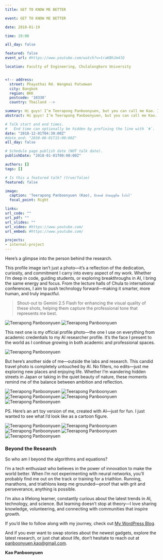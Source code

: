 ```yaml
---
title: GET TO KNOW ME BETTER

event: GET TO KNOW ME BETTER

date: 2018-01-19

time: 19:00

all_day: false

featured: false
event_url: #https://www.youtube.com/watch?v=traKBhJm4lQ

location: Faculty of Engineering, Chulalongkorn University


<!-- address:
  street: Phayathai Rd. Wangmai Patumwan
  city: Bangkok
  region: BKK
  postcode: '10330'
  country: Thailand -->

summary: Hi guys! I’m Teerapong Panboonyuen, but you can call me Kao. I’m passionate about creating impactful AI. While working on my Ph.D. in Computer Engineering at Chula, I’ve taught, tackled exciting data science projects, and assisted in machine learning classes. My goal? To elevate AI and leverage it for a better world. My journey has been a thrilling exploration of advanced technologies, from diffusion models and generative adversarial networks (GANs) to self-supervised learning and probabilistic modeling.
abstract: Hi guys! I’m Teerapong Panboonyuen, but you can call me Kao. I’m passionate about building AI that drives meaningful impact. Currently, I’m a Senior AI Research Scientist at MARSAIL (Motor AI Recognition Solution Artificial Intelligence Laboratory) and a Postdoctoral Fellow at Chulalongkorn University, where I received my Ph.D. in Computer Engineering, specializing in advanced AI methodologies. My research focuses on pushing the boundaries of AI through transformer architectures, diffusion models, and generative adversarial networks (GANs), with a strong foundation in optimization theory, latent spaces, and stochastic processes. I’m especially drawn to applications in remote sensing and geospatial analysis, where I leverage deep learning techniques like CNNs and RNNs to uncover patterns in complex data. Beyond research, I love teaching machine learning and mentoring students on concepts like gradient descent, regularization, and the inner workings of deep learning frameworks. My mission is to blend rigorous mathematical principles with innovative problem-solving to create AI that tackles real-world challenges. Whether it’s exploring the potential of attention mechanisms in LLMs or enhancing predictive models with statistical optimization, I’m constantly seeking to expand what’s possible in AI. Let’s collaborate to build technology that inspires, solves problems, and makes a lasting difference!

# Talk start and end times.
#   End time can optionally be hidden by prefixing the line with `#`.
date: "2018-12-01T04:30:00Z"
#date_end: "2030-06-01T15:00:00Z"
all_day: false

# Schedule page publish date (NOT talk date).
publishDate: "2018-01-01T00:00:00Z"

authors: []
tags: []

# Is this a featured talk? (true/false)
featured: false

image:
  caption: 'Teerapong Panboonyuen (Kao), ธีรพงศ์ ปานบุญยืน (เก้า)'
  focal_point: Right

links:
url_code: ""
url_pdf: ""
url_slides: ""
url_video: #https://www.youtube.com/
url_embed: #https://www.youtube.com/

projects:
- internal-project
---
```


Here’s a glimpse into the person behind the research.  

This profile image isn’t just a photo—it’s a reflection of the dedication, curiosity, and commitment I carry into every aspect of my work. Whether I’m deep in code, guiding students, or exploring breakthroughs in AI, I bring the same energy and focus. From the lecture halls of Chula to international conferences, I aim to push technology forward—making it smarter, more human, and truly impactful.  

> Shout-out to Gemini 2.5 Flash for enhancing the visual quality of these shots, helping them capture the professional tone that represents me best.  

![Teerapong Panboonyuen](panboonyuen_profile_pic_01.png)
![Teerapong Panboonyuen](panboonyuen_profile_pic_03.png)
<!-- ![Teerapong Panboonyuen](panboonyuen_profile_pic_05.png) -->
<!-- ![Teerapong Panboonyuen](panboonyuen_profile_pic_07.png) -->

This next one is my official profile photo—the one I use on everything from academic credentials to my AI researcher profile. It’s the face I present to the world as I continue growing in both academic and professional spaces.  

![Teerapong Panboonyuen](panboonyuen_profile_pic_09.png)

But here’s another side of me—outside the labs and research. This candid travel photo is completely untouched by AI. No filters, no edits—just me exploring new places and enjoying life. Whether I’m wandering hidden streets in Japan or taking in the quiet beauty of nature, these moments remind me of the balance between ambition and reflection.  

![Teerapong Panboonyuen](kao_japan_2020/KAO_PANBOONYUEN_JP20_02.jpg)
![Teerapong Panboonyuen](KAO_PANBOONYUEN_ITA.jpg)
![Teerapong Panboonyuen](KAO_PANBOONYUEN_ITA_02.jpg)
![Teerapong Panboonyuen](panboonyuen_img01.jpg)
![Teerapong Panboonyuen](panboonyuen_img02.png)

PS. Here’s an art toy version of me, created with AI—just for fun. I just wanted to see what I’d look like as a cartoon figure.

![Teerapong Panboonyuen](panboonyuen_art_toy_01.png)
![Teerapong Panboonyuen](panboonyuen_art_toy_04.png)
![Teerapong Panboonyuen](panboonyuen_art_toy_02.png)
![Teerapong Panboonyuen](panboonyuen_art_toy_03.png)
![Teerapong Panboonyuen](panboonyuen_art_toy_05.png)

### Beyond the Research  

So who am I beyond the algorithms and equations?  

I’m a tech enthusiast who believes in the power of innovation to make the world better. When I’m not experimenting with neural networks, you’ll probably find me out on the track or training for a triathlon. Running, marathons, and triathlons keep me grounded—proof that with grit and perseverance, anything is possible.  

I’m also a lifelong learner, constantly curious about the latest trends in AI, technology, and science. But learning doesn’t stop at theory—I love sharing knowledge, volunteering, and connecting with communities that inspire growth.  

If you’d like to follow along with my journey, check out [My WordPress Blog](https://kaopanboonyuen.wordpress.com/).  

And if you ever want to swap stories about the newest gadgets, explore the latest research, or just chat about life, don’t hesitate to reach out at [panboonyuen.kao@gmail.com](mailto:panboonyuen.kao@gmail.com).  

**Kao Panboonyuen**